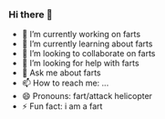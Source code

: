 ### Hi there 👋

- 🔭 I’m currently working on farts
- 🌱 I’m currently learning about farts
- 👯 I’m looking to collaborate on farts
- 🤔 I’m looking for help with farts
- 💬 Ask me about farts
- 📫 How to reach me: ...
- 😄 Pronouns: fart/attack helicopter
- ⚡ Fun fact: i am a fart
